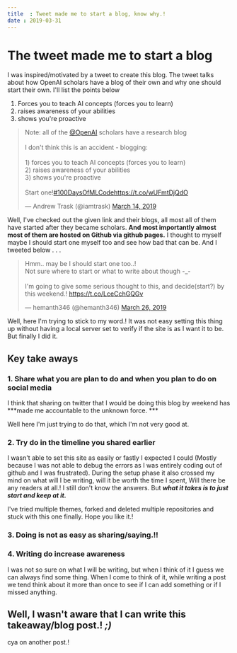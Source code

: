 ```yaml
---
title  : Tweet made me to start a blog, know why.!
date : 2019-03-31
---
```


# The tweet made me to start a blog

I was inspired/motivated by a tweet to create this blog. The tweet talks about how OpenAI scholars have a blog of their own and why one should start their own. I'll list the points below

 1. Forces you to teach AI concepts (forces you to learn) 
 2. raises awareness of your abilities
 3. shows you're proactive 
 


 <blockquote class="twitter-tweet" data-lang="en"><p lang="en" dir="ltr">Note: all of the <a href="https://twitter.com/OpenAI?ref_src=twsrc%5Etfw">@OpenAI</a> scholars have a research blog<br><br>I don&#39;t think this is an accident - blogging:<br><br>1) forces you to teach AI concepts (forces you to learn)<br>2) raises awareness of your abilities<br>3) shows you&#39;re proactive <br><br>Start one!<a href="https://twitter.com/hashtag/100DaysOfMLCode?src=hash&amp;ref_src=twsrc%5Etfw">#100DaysOfMLCode</a><a href="https://t.co/wUFmtDjQdO">https://t.co/wUFmtDjQdO</a></p>&mdash; Andrew Trask (@iamtrask) <a href="https://twitter.com/iamtrask/status/1106207351026184192?ref_src=twsrc%5Etfw">March 14, 2019</a></blockquote>
 <script async src="https://platform.twitter.com/widgets.js" charset="utf-8"></script>

 

 Well, I've checked out the given link and their blogs, all most all of them have started after they became scholars. **And most importantly almost most of them are hosted on Github via github pages.**  I thought to myself maybe I should start one myself too and see how bad that can be. And I tweeted below . . .


 <blockquote class="twitter-tweet" data-lang="en"><p lang="en" dir="ltr">Hmm.. may be I should start one too..!<br>Not sure where to start or what to write about though -_- <br><br>I&#39;m going to give some serious thought to this, and decide(start?) by this weekend.! <a href="https://t.co/LceCchGQGv">https://t.co/LceCchGQGv</a></p>&mdash; hemanth346 (@hemanth346) <a href="https://twitter.com/hemanth346/status/1110435429780615169?ref_src=twsrc%5Etfw">March 26, 2019</a></blockquote>
 <script async src="https://platform.twitter.com/widgets.js" charset="utf-8"></script>


Well, here I'm trying to stick to my word.! It was not easy setting this thing up without having a local server set to verify if the site is as I want it to be. But finally I did it. 

## Key take aways

### 1. Share what you are plan to do and when you plan to do on social media
I think that sharing on twitter that I would be doing this blog by weekend has ***made me accountable to the unknown force. ***


Well here I'm just trying to do that, which I'm not very good at. 

### 2. Try do in the timeline you shared earlier

I wasn't able to set this site as easily or fastly I expected I could (Mostly because I was not able to debug the errors as I was entirely coding out of github and I was frustrated). During the setup phase it also crossed my mind on what will I be writing, will it be worth the time I spent, Will there be any readers at all.! I still don't know the answers. But ***what it takes is to just start and keep at it.*** 

I've tried multiple themes, forked and deleted multiple repositories and stuck with this one finally. Hope you like it.!


### 3. Doing is not as easy as sharing/saying.!!

### 4. Writing do increase awareness 
I was not so sure on what I will be writing, but when I think of it I guess we can always find some thing. When I come to think of it, while writing a post we tend think about it more than once to see if I can add something or if I missed anything. 

Well, I wasn't aware that I can write this takeaway/blog post.! ***;)***
---


cya on another post.!
